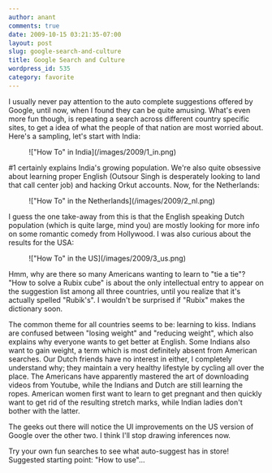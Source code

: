 ```yaml
---
author: anant
comments: true
date: 2009-10-15 03:21:35-07:00
layout: post
slug: google-search-and-culture
title: Google Search and Culture
wordpress_id: 535
category: favorite
---
```


I usually never pay attention to the auto complete suggestions offered by Google, until now, when I found they can be quite amusing. What's even more fun though, is repeating a search across different country specific sites, to get a idea of what the people of that nation are most worried about. Here's a sampling, let's start with India:

<figure>
!["How To" in India](/images/2009/1_in.png)
</figure>

\#1 certainly explains India's growing population. We're also quite obsessive about learning proper English (Outsour Singh is desperately looking to land that call center job) and hacking Orkut accounts. Now, for the Netherlands:

<figure>
!["How To" in the Netherlands](/images/2009/2_nl.png)
</figure>

I guess the one take-away from this is that the English speaking Dutch population (which is quite large, mind you) are mostly looking for more info on some romantic comedy from Hollywood. I was also curious about the results for the USA:

<figure>
!["How To" in the US](/images/2009/3_us.png)
</figure>

Hmm, why are there so many Americans wanting to learn to "tie a tie"? "How to solve a Rubix cube" is about the only intellectual entry to appear on the suggestion list among all three countries, until you realize that it's actually spelled "Rubik's". I wouldn't be surprised if "Rubix" makes the dictionary soon.

The common theme for all countries seems to be: learning to kiss. Indians are confused between "losing weight" and "reducing weight", which also explains why everyone wants to get better at English. Some Indians also want to gain weight, a term which is most definitely absent from American searches. Our Dutch friends have no interest in either, I completely understand why; they maintain a very healthy lifestyle by cycling all over the place. The Americans have apparently mastered the art of downloading videos from Youtube, while the Indians and Dutch are still learning the ropes. American women first want to learn to get pregnant and then quickly want to get rid of the resulting stretch marks, while Indian ladies don't bother with the latter.

The geeks out there will notice the UI improvements on the US version of Google over the other two. I think I'll stop drawing inferences now.

Try your own fun searches to see what auto-suggest has in store! Suggested starting point: "How to use"...
